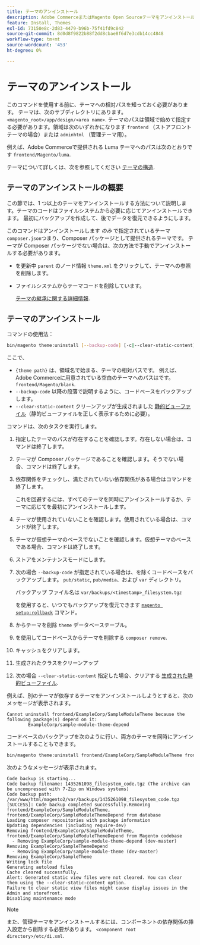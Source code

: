 ```yaml
---
title: テーマのアンインストール
description: Adobe CommerceまたはMagento Open Sourceテーマをアンインストールするには、次の手順に従います。
feature: Install, Themes
exl-id: 73150e8c-2d83-4479-b96b-75f41fd9c842
source-git-commit: 8d0d8f9822b88f2dd8cbae8f6d7e3cdb14cc4848
workflow-type: tm+mt
source-wordcount: '453'
ht-degree: 0%

---
```


# テーマのアンインストール

このコマンドを使用する前に、テーマへの相対パスを知っておく必要があります。 テーマは、次のサブディレクトリにあります。 `<magento_root>/app/design/<area name>`. テーマのパスは領域で始めて指定する必要があります。領域は次のいずれかになります `frontend` （ストアフロントテーマの場合）または `adminhtml` （管理テーマ用）。

例えば、Adobe Commerceで提供される Luma テーマへのパスは次のとおりです `frontend/Magento/luma`.

テーマについて詳しくは、次を参照してください [テーマの構造](https://developer.adobe.com/commerce/frontend-core/guide/themes/structure/).

## テーマのアンインストールの概要

この節では、1 つ以上のテーマをアンインストールする方法について説明します。テーマのコードはファイルシステムから必要に応じてアンインストールできます。 最初にバックアップを作成して、後でデータを復元できるようにします。

このコマンドはアンインストールします *のみ* で指定されているテーマ `composer.json`つまり、Composer パッケージとして提供されるテーマです。 テーマが Composer パッケージでない場合は、次の方法で手動でアンインストールする必要があります。

* を更新中 `parent` のノード情報 `theme.xml` をクリックして、テーマへの参照を削除します。
* ファイルシステムからテーマコードを削除しています。

  [テーマの継承に関する詳細情報](https://developer.adobe.com/commerce/frontend-core/guide/themes/inheritance/).

## テーマのアンインストール

コマンドの使用法：

```bash
bin/magento theme:uninstall [--backup-code] [-c|--clear-static-content] {theme path} ... {theme path}
```

ここで、

* `{theme path}` は、領域名で始まる、テーマの相対パスです。 例えば、Adobe Commerceに用意されている空白のテーマへのパスはです。 `frontend/Magento/blank`.
* `--backup-code` 以降の段落で説明するように、コードベースをバックアップします。
* `--clear-static-content` クリーンアップが生成されました [静的ビューファイル](../../configuration/cli/static-view-file-deployment.md)（静的ビューファイルを正しく表示するために必要）。

コマンドは、次のタスクを実行します。

1. 指定したテーマのパスが存在することを確認します。存在しない場合は、コマンドは終了します。
1. テーマが Composer パッケージであることを確認します。そうでない場合、コマンドは終了します。
1. 依存関係をチェックし、満たされていない依存関係がある場合はコマンドを終了します。

   これを回避するには、すべてのテーマを同時にアンインストールするか、テーマに応じてを最初にアンインストールします。

1. テーマが使用されていないことを確認します。使用されている場合は、コマンドが終了します。
1. テーマが仮想テーマのベースでないことを確認します。仮想テーマのベースである場合、コマンドは終了します。
1. ストアをメンテナンスモードにします。
1. 次の場合 `--backup-code` が指定されている場合は、を除くコードベースをバックアップします。 `pub/static`, `pub/media`、および `var` ディレクトリ。

   バックアップ ファイル名は `var/backups/<timestamp>_filesystem.tgz`

   を使用すると、いつでもバックアップを復元できます [`magento setup:rollback`](uninstall-modules.md#roll-back-the-file-system-database-or-media-files) コマンド。

1. からテーマを削除 `theme` データベーステーブル。
1. を使用してコードベースからテーマを削除する `composer remove`.
1. キャッシュをクリアします。
1. 生成されたクラスをクリーンアップ
1. 次の場合 `--clear-static-content` 指定した場合、クリアする [生成された静的ビューファイル](../../configuration/cli/static-view-file-deployment.md).

例えば、別のテーマが依存するテーマをアンインストールしようとすると、次のメッセージが表示されます。

```terminal
Cannot uninstall frontend/ExampleCorp/SampleModuleTheme because the following package(s) depend on it:
        ExampleCorp/sample-module-theme-depend
```

コードベースのバックアップを次のように行い、両方のテーマを同時にアンインストールすることもできます。

```bash
bin/magento theme:uninstall frontend/ExampleCorp/SampleModuleTheme frontend/ExampleCorp/SampleModuleThemeDepend --backup-code
```

次のようなメッセージが表示されます。

```terminal
Code backup is starting...
Code backup filename: 1435261098_filesystem_code.tgz (The archive can be uncompressed with 7-Zip on Windows systems)
Code backup path: /var/www/html/magento2/var/backups/1435261098_filesystem_code.tgz
[SUCCESS]: Code backup completed successfully.Removing frontend/ExampleCorp/SampleModuleTheme, frontend/ExampleCorp/SampleModuleThemeDepend from database
Loading composer repositories with package information
Updating dependencies (including require-dev)
Removing frontend/ExampleCorp/SampleModuleTheme, frontend/ExampleCorp/SampleModuleThemeDepend from Magento codebase
  - Removing ExampleCorp/sample-module-theme-depend (dev-master)
Removing ExampleCorp/SampleThemeDepend
  - Removing ExampleCorp/sample-module-theme (dev-master)
Removing ExampleCorp/SampleTheme
Writing lock file
Generating autoload files
Cache cleared successfully.
Alert: Generated static view files were not cleared. You can clear them using the --clear-static-content option.
Failure to clear static view files might cause display issues in the Admin and storefront.
Disabling maintenance mode
```

>[!NOTE]
>
>また、管理テーマをアンインストールするには、コンポーネントの依存関係の挿入設定から削除する必要があります。 `<component root directory>/etc/di.xml`.
